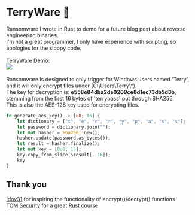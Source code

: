 # TerryWare 🦀
Ransomware I wrote in Rust to demo for a future blog post about reverse engineering binaries.<br>
I'm not a great programmer, I only have experience with scripting, so apologies for the sloppy code.
<br><br>
TerryWare Demo:<br>
<img src="https://i.ibb.co/xsV267m/vmware-SHZRS87t4a-ezgif-com-video-to-gif-converter.gif">
<br><br>
Ransomware is designed to only trigger for Windows users named 'Terry', and it will only encrypt files under (C:\Users\Terry\\*).<br>
The key for decryption is: **e558e84dba2de0209ce8d1ec73db5d3b**, stemming from the first 16 bytes of 'terrypass' put through SHA256.<br>
This is also the AES-128 key used for encrypting files.
```rust
fn generate_aes_key() -> [u8; 16] {
    let dictionary = ["t", "e", "r", "r", "y", "p", "a", "s", "s"];
    let password = dictionary.join("");
    let mut hasher = Sha256::new();
    hasher.update(password.as_bytes());
    let result = hasher.finalize();
    let mut key = [0u8; 16];
    key.copy_from_slice(&result[..16]);
    key
}
```
## Thank you
<a href="https://github.com/Idov31">Idov31</a> for inspiring the functionality of encrypt()/decrypt() functions<br>
<a href="https://academy.tcm-sec.com/p/rust-101">TCM Security</a> for a great Rust course
